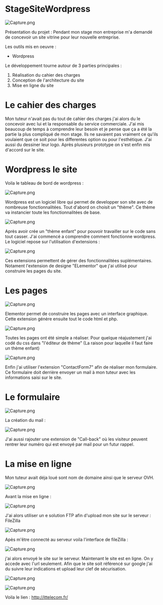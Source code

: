 # StageSiteWordpress

![Capture.png](https://github.com/SamGdy/StageSiteWordpress/blob/master/ImagesStage/Site.JPG)

Présentation du projet : Pendant mon stage mon entreprise m'a demandé de concevoir un site vitrine pour leur nouvelle entreprise.

Les outils mis en oeuvre :
* Wordpress

Le développement tourne autour de 3 parties principales :
1. Réalisation du cahier des charges
2. Conception de l'architecture du site
3. Mise en ligne du site

 # Le cahier des charges 
 
Mon tuteur n'avait pas du tout de cahier des charges j'ai alors du le concevoir avec lui et la responsable du service commerciale.
J'ai mis beaucoup de temps à comprendre leur besoin et je pense que ça a été la partie la plus compliqué de mon stage.
Ils ne savaient pas vraiment ce qu'ils voulaient que ce soit pour les differentes option ou pour l'esthétique.
J'ai aussi du dessiner leur logo.
Après plusieurs prototype on s'est enfin mis d'accord sur le site.

# Wordpress le site 

Voila le tableau de bord de wordpress :

![Capture.png](https://github.com/SamGdy/StageSiteWordpress/blob/master/ImagesStage/WordpressTabBord.JPG)

Wordpress est un logiciel libre qui permet de developper son site avec de nombreuse fonctionnalitées.
Tout d'abord on choisit un "thème". Ce thème va instancier toute les fonctionnalitées de base.

![Capture.png](https://github.com/SamGdy/StageSiteWordpress/blob/master/ImagesStage/Theme.JPG)

Après avoir crée un "thème enfant" pour pouvoir travailler sur le code sans tout casser.
J'ai commencé a comprendre comment fonctionne wordpress. Le logiciel repose sur l'utilisation d'extensions :

![Capture.png](https://github.com/SamGdy/StageSiteWordpress/blob/master/ImagesStage/WordpressExtr.JPG)

Ces extensions permettent de gérer des fonctionnalitées suplémentaires. Notament l'extension de designe "ELementor" que j'ai utilisé pour construire les pages du site.

 # Les pages 

![Capture.png](https://github.com/SamGdy/StageSiteWordpress/blob/master/ImagesStage/WordPressPages.JPG)

Elementor permet de construire les pages avec un interface graphique. Cette extension génère ensuite tout le code html et php.

![Capture.png](https://github.com/SamGdy/StageSiteWordpress/blob/master/ImagesStage/WordpressElementor.JPG)

Toutes les pages ont été simple a réaliser.
Pour quelque réajustement j'ai codé du css dans "l'éditeur de thème" (La raison pour laquelle il faut faire un thème enfant)

![Capture.png](https://github.com/SamGdy/StageSiteWordpress/blob/master/ImagesStage/WordpressCodeCSS.JPG)

Enfin j'ai utiliser l'extension "ContactForm7" afin de réaliser mon formulaire.
Ce formulaire doit derrière envoyer un mail à mon tuteur avec les informations saisi sur le site.

# Le formulaire 

![Capture.png](https://github.com/SamGdy/StageSiteWordpress/blob/master/ImagesStage/WordpressContact.JPG) 

La création du mail :

![Capture.png](https://github.com/SamGdy/StageSiteWordpress/blob/master/ImagesStage/WordpressContact2.JPG)

J'ai aussi rajouter une extension de "Call-back" où les visiteur peuvent rentrer leur numéro qui est envoyé par mail pour un futur rappel.

# La mise en ligne 

Mon tuteur avait déja loué sont nom de domaine ainsi que le serveur OVH.

![Capture.png](https://github.com/SamGdy/StageSiteWordpress/blob/master/ImagesStage/OVH.PNG)

Avant la mise en ligne : 

![Capture.png](https://github.com/SamGdy/StageSiteWordpress/blob/master/ImagesStage/AvantEnligne.PNG)

J'ai alors utiliser un e solution FTP afin d'upload mon site sur le serveur : FileZilla

![Capture.png](https://github.com/SamGdy/StageSiteWordpress/blob/master/ImagesStage/Fili.PNG)

Apès m'être connecté au serveur voila l'interface de fileZilla :

![Capture.png](https://github.com/SamGdy/StageSiteWordpress/blob/master/ImagesStage/FileZila.PNG)

j'ai alors envoyé le site sur le serveur.
Maintenant le site est en ligne. On y accede avec l'url seulement.
Afin que le site soit référencé sur google j'ai du suivre leur indications et upload leur clef de sécurisation.

![Capture.png](https://github.com/SamGdy/StageSiteWordpress/blob/master/ImagesStage/Referencement.PNG)

![Capture.png](https://github.com/SamGdy/StageSiteWordpress/blob/master/ImagesStage/FilleZilla.PNG)

Voila le lien : http://ittelecom.fr/

